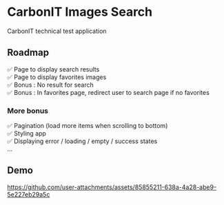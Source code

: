 # CarbonIT Images Search

CarbonIT technical test application

## Roadmap

:white_check_mark: Page to display search results  
:white_check_mark: Page to display favorites images  
:white_check_mark: Bonus : No result for search  
:white_check_mark: Bonus : In favorites page, redirect user to search page if no favorites  

### More bonus
:white_check_mark: Pagination (load more items when scrolling to bottom)  
:white_check_mark: Styling app  
:white_check_mark: Displaying error / loading / empty / success states  
...

## Demo

https://github.com/user-attachments/assets/85855211-638a-4a28-abe9-5e227eb29a5c
